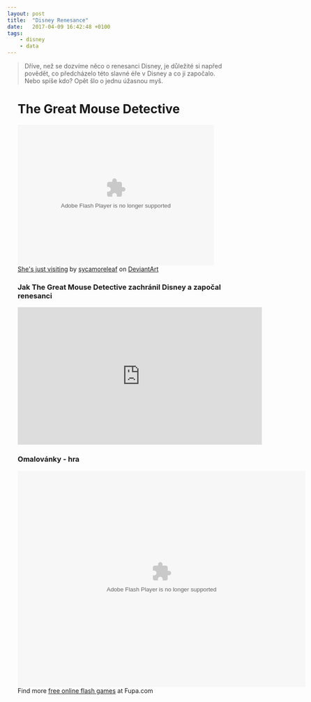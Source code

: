 ```yaml
---
layout: post
title:  "Disney Renesance"
date:   2017-04-09 16:42:48 +0100
tags: 
    - disney
    - data
---
```


<blockquote> Dříve, než se dozvíme něco o renesanci Disney, je důležité si napřed povědět, co předcházelo této slavné éře v Disney a co ji započalo. Nebo spíše kdo? Opět šlo o jednu úžasnou myš. </blockquote>
<ul>
<h1> The Great Mouse Detective </h1>

<object width="450" height="322"><param name="movie" value="http://backend.deviantart.com/embed/view.swf?1"><param name="flashvars" value="id=205159031&width=1337"><param name="allowScriptAccess" value="always"><embed src="http://backend.deviantart.com/embed/view.swf?1" type="application/x-shockwave-flash" width="450" height="322" flashvars="id=205159031&width=1337" allowscriptaccess="always"></embed></object><br><a href="http://sycamoreleaf.deviantart.com/art/She-s-just-visiting-205159031">She&#039;s just visiting</a> by <span class="username-with-symbol u"><a class="u regular username" href="http://sycamoreleaf.deviantart.com/">sycamoreleaf</a><span class="user-symbol regular" data-quicktip-text="" data-show-tooltip="" data-gruser-type="regular"></span></span> on <a href="http://www.deviantart.com">DeviantArt</a>


<h3> Jak The Great Mouse Detective zachránil Disney a započal renesanci </h3>

<iframe width="560" height="315" src="https://www.youtube.com/embed/06V9kRSA9RM" frameborder="0" allowfullscreen></iframe>

<h3> Omalovánky - hra </h3>

<object width="660" height="495"><param name="movie" value="http://www.fupa.com/swf/The-Great-Mouse-Detective-Color/the-great-mouse-detecter-online-coloring-game.swf"></param><embed src="http://www.fupa.com/swf/The-Great-Mouse-Detective-Color/the-great-mouse-detecter-online-coloring-game.swf" type="application/x-shockwave-flash" width="660" height="495"></embed></object><br/>Find more <a href="http://www.fupa.com/">free online flash games</a> at Fupa.com
</ul>
<!-- Tento film jsem vybrala, kvůli použitému videu, které popularizační a srozumitelnou formou podává výklad o "temném věku" Disney a následném vzniku renesance. (Krom toho je tento film jeden z mých nejoblíbenějších od Disney) !-->
